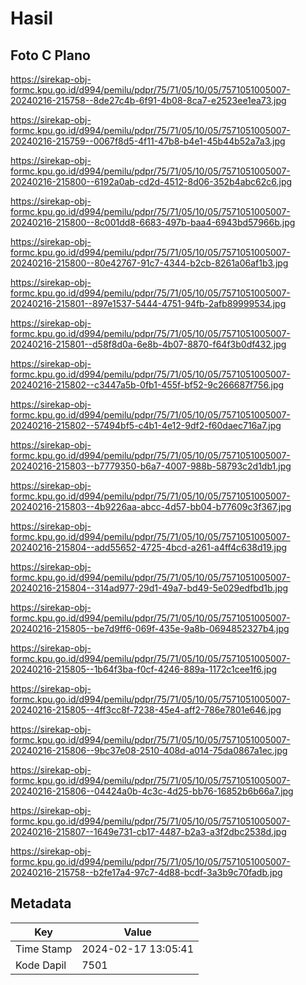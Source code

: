 # Hasil

## Foto C Plano

https://sirekap-obj-formc.kpu.go.id/d994/pemilu/pdpr/75/71/05/10/05/7571051005007-20240216-215758--8de27c4b-6f91-4b08-8ca7-e2523ee1ea73.jpg

https://sirekap-obj-formc.kpu.go.id/d994/pemilu/pdpr/75/71/05/10/05/7571051005007-20240216-215759--0067f8d5-4f11-47b8-b4e1-45b44b52a7a3.jpg

https://sirekap-obj-formc.kpu.go.id/d994/pemilu/pdpr/75/71/05/10/05/7571051005007-20240216-215800--6192a0ab-cd2d-4512-8d06-352b4abc62c6.jpg

https://sirekap-obj-formc.kpu.go.id/d994/pemilu/pdpr/75/71/05/10/05/7571051005007-20240216-215800--8c001dd8-6683-497b-baa4-6943bd57966b.jpg

https://sirekap-obj-formc.kpu.go.id/d994/pemilu/pdpr/75/71/05/10/05/7571051005007-20240216-215800--80e42767-91c7-4344-b2cb-8261a06af1b3.jpg

https://sirekap-obj-formc.kpu.go.id/d994/pemilu/pdpr/75/71/05/10/05/7571051005007-20240216-215801--897e1537-5444-4751-94fb-2afb89999534.jpg

https://sirekap-obj-formc.kpu.go.id/d994/pemilu/pdpr/75/71/05/10/05/7571051005007-20240216-215801--d58f8d0a-6e8b-4b07-8870-f64f3b0df432.jpg

https://sirekap-obj-formc.kpu.go.id/d994/pemilu/pdpr/75/71/05/10/05/7571051005007-20240216-215802--c3447a5b-0fb1-455f-bf52-9c266687f756.jpg

https://sirekap-obj-formc.kpu.go.id/d994/pemilu/pdpr/75/71/05/10/05/7571051005007-20240216-215802--57494bf5-c4b1-4e12-9df2-f60daec716a7.jpg

https://sirekap-obj-formc.kpu.go.id/d994/pemilu/pdpr/75/71/05/10/05/7571051005007-20240216-215803--b7779350-b6a7-4007-988b-58793c2d1db1.jpg

https://sirekap-obj-formc.kpu.go.id/d994/pemilu/pdpr/75/71/05/10/05/7571051005007-20240216-215803--4b9226aa-abcc-4d57-bb04-b77609c3f367.jpg

https://sirekap-obj-formc.kpu.go.id/d994/pemilu/pdpr/75/71/05/10/05/7571051005007-20240216-215804--add55652-4725-4bcd-a261-a4ff4c638d19.jpg

https://sirekap-obj-formc.kpu.go.id/d994/pemilu/pdpr/75/71/05/10/05/7571051005007-20240216-215804--314ad977-29d1-49a7-bd49-5e029edfbd1b.jpg

https://sirekap-obj-formc.kpu.go.id/d994/pemilu/pdpr/75/71/05/10/05/7571051005007-20240216-215805--be7d9ff6-069f-435e-9a8b-0694852327b4.jpg

https://sirekap-obj-formc.kpu.go.id/d994/pemilu/pdpr/75/71/05/10/05/7571051005007-20240216-215805--1b64f3ba-f0cf-4246-889a-1172c1cee1f6.jpg

https://sirekap-obj-formc.kpu.go.id/d994/pemilu/pdpr/75/71/05/10/05/7571051005007-20240216-215805--4ff3cc8f-7238-45e4-aff2-786e7801e646.jpg

https://sirekap-obj-formc.kpu.go.id/d994/pemilu/pdpr/75/71/05/10/05/7571051005007-20240216-215806--9bc37e08-2510-408d-a014-75da0867a1ec.jpg

https://sirekap-obj-formc.kpu.go.id/d994/pemilu/pdpr/75/71/05/10/05/7571051005007-20240216-215806--04424a0b-4c3c-4d25-bb76-16852b6b66a7.jpg

https://sirekap-obj-formc.kpu.go.id/d994/pemilu/pdpr/75/71/05/10/05/7571051005007-20240216-215807--1649e731-cb17-4487-b2a3-a3f2dbc2538d.jpg

https://sirekap-obj-formc.kpu.go.id/d994/pemilu/pdpr/75/71/05/10/05/7571051005007-20240216-215758--b2fe17a4-97c7-4d88-bcdf-3a3b9c70fadb.jpg


## Metadata

| Key        | Value               |
| ---------- | ------------------- |
| Time Stamp | 2024-02-17 13:05:41 |
| Kode Dapil | 7501                |



